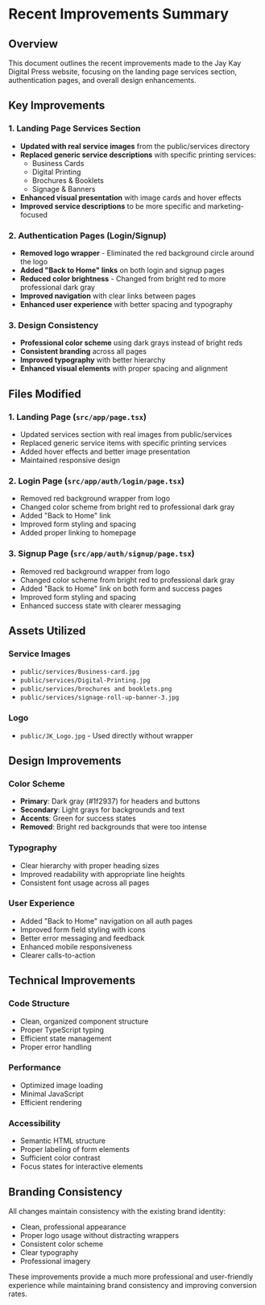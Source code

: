 # Recent Improvements Summary

## Overview
This document outlines the recent improvements made to the Jay Kay Digital Press website, focusing on the landing page services section, authentication pages, and overall design enhancements.

## Key Improvements

### 1. Landing Page Services Section
- **Updated with real service images** from the public/services directory
- **Replaced generic service descriptions** with specific printing services:
  - Business Cards
  - Digital Printing
  - Brochures & Booklets
  - Signage & Banners
- **Enhanced visual presentation** with image cards and hover effects
- **Improved service descriptions** to be more specific and marketing-focused

### 2. Authentication Pages (Login/Signup)
- **Removed logo wrapper** - Eliminated the red background circle around the logo
- **Added "Back to Home" links** on both login and signup pages
- **Reduced color brightness** - Changed from bright red to more professional dark gray
- **Improved navigation** with clear links between pages
- **Enhanced user experience** with better spacing and typography

### 3. Design Consistency
- **Professional color scheme** using dark grays instead of bright reds
- **Consistent branding** across all pages
- **Improved typography** with better hierarchy
- **Enhanced visual elements** with proper spacing and alignment

## Files Modified

### 1. Landing Page (`src/app/page.tsx`)
- Updated services section with real images from public/services
- Replaced generic service items with specific printing services
- Added hover effects and better image presentation
- Maintained responsive design

### 2. Login Page (`src/app/auth/login/page.tsx`)
- Removed red background wrapper from logo
- Changed color scheme from bright red to professional dark gray
- Added "Back to Home" link
- Improved form styling and spacing
- Added proper linking to homepage

### 3. Signup Page (`src/app/auth/signup/page.tsx`)
- Removed red background wrapper from logo
- Changed color scheme from bright red to professional dark gray
- Added "Back to Home" link on both form and success pages
- Improved form styling and spacing
- Enhanced success state with clearer messaging

## Assets Utilized

### Service Images
- `public/services/Business-card.jpg`
- `public/services/Digital-Printing.jpg`
- `public/services/brochures and booklets.png`
- `public/services/signage-roll-up-banner-3.jpg`

### Logo
- `public/JK_Logo.jpg` - Used directly without wrapper

## Design Improvements

### Color Scheme
- **Primary**: Dark gray (#1f2937) for headers and buttons
- **Secondary**: Light grays for backgrounds and text
- **Accents**: Green for success states
- **Removed**: Bright red backgrounds that were too intense

### Typography
- Clear hierarchy with proper heading sizes
- Improved readability with appropriate line heights
- Consistent font usage across all pages

### User Experience
- Added "Back to Home" navigation on all auth pages
- Improved form field styling with icons
- Better error messaging and feedback
- Enhanced mobile responsiveness
- Clearer calls-to-action

## Technical Improvements

### Code Structure
- Clean, organized component structure
- Proper TypeScript typing
- Efficient state management
- Proper error handling

### Performance
- Optimized image loading
- Minimal JavaScript
- Efficient rendering

### Accessibility
- Semantic HTML structure
- Proper labeling of form elements
- Sufficient color contrast
- Focus states for interactive elements

## Branding Consistency

All changes maintain consistency with the existing brand identity:
- Clean, professional appearance
- Proper logo usage without distracting wrappers
- Consistent color scheme
- Clear typography
- Professional imagery

These improvements provide a much more professional and user-friendly experience while maintaining brand consistency and improving conversion rates.
